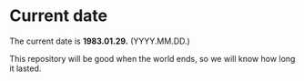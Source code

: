 # Current date

The current date is **1983.01.29.** (YYYY.MM.DD.)

This repository will be good when the world ends, so we will know how long it lasted.